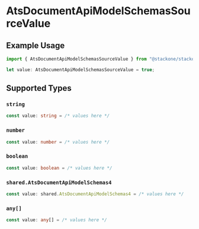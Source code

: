 # AtsDocumentApiModelSchemasSourceValue

## Example Usage

```typescript
import { AtsDocumentApiModelSchemasSourceValue } from "@stackone/stackone-client-ts/sdk/models/shared";

let value: AtsDocumentApiModelSchemasSourceValue = true;
```

## Supported Types

### `string`

```typescript
const value: string = /* values here */
```

### `number`

```typescript
const value: number = /* values here */
```

### `boolean`

```typescript
const value: boolean = /* values here */
```

### `shared.AtsDocumentApiModelSchemas4`

```typescript
const value: shared.AtsDocumentApiModelSchemas4 = /* values here */
```

### `any[]`

```typescript
const value: any[] = /* values here */
```

